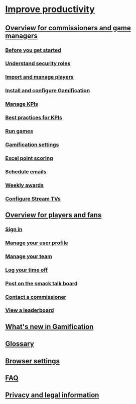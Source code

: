 ﻿# [Improve productivity](increase-employee-productivity.md)
## [Overview for commissioners and game managers](for-commissioners-game-managers.md)
### [Before you get started](get-started.md)
### [Understand security roles](understand-security-roles.md)
### [Import and manage players](manage-players-fans.md)
### [Install and configure Gamification](manage-gamification-in-dynamics-365-online.md)
### [Manage KPIs](configure-kpis.md)
### [Best practices for KPIs](best-practices-kpis.md)
### [Run games](run-games.md)
### [Gamification settings](personalize-game-experience.md)
### [Excel point scoring](update-scores-using-excel-point-scoring.md)
### [Schedule emails](schedule-weekly-one-time-emails.md)
### [Weekly awards](define-weekly-awards.md)
### [Configure Stream TVs](configure-view-tvs.md)
## [Overview for players and fans](for-players-fans.md)
### [Sign in](sign-in.md)
### [Manage your user profile](set-up-profile.md)
### [Manage your team](manage-fantasy-team.md)
### [Log your time off](log-time-off.md)
### [Post on the smack talk board](smack-talk-post.md)
### [Contact a commissioner](contact-commissioner.md)
### [View a leaderboard](view-leaderboard.md)
## [What's new in Gamification](release-notes.md)
## [Glossary](glossary.md)
## [Browser settings](browser-system-requirements.md)
## [FAQ](frequently-asked-questions.md)
## [Privacy and legal information](legal-information.md)
